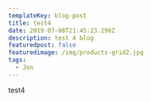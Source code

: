 ```yaml
---
templateKey: blog-post
title: test4
date: 2019-07-08T21:45:23.198Z
description: test 4 blog
featuredpost: false
featuredimage: /img/products-grid2.jpg
tags:
  - Jon
---
```

test4
